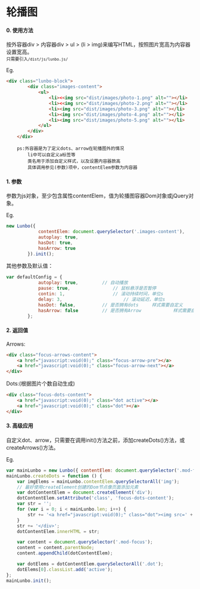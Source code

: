 # 轮播图
#### 0. 使用方法
按外容器div > 内容器div > ul > (li > img)来编写HTML，按照图片宽高为内容器设置宽高。  
<small>只需要引入`/dist/js/lunbo.js/`</small>

Eg.
```html
<div class="lunbo-block">
		<div class="images-content">
			<ul>
				<li><<img src="dist/images/photo-1.png" alt=""></li>
				<li><<img src="dist/images/photo-2.png" alt=""></li>
				<li><img src="dist/images/photo-3.png" alt=""></li>
				<li><img src="dist/images/photo-4.png" alt=""></li>
				<li><img src="dist/images/photo-5.png" alt=""></li>
			</ul>
		</div>
	</div>
```
		ps:外容器是为了定义dots、arrow在轮播图外的情况
			li中可以自定义a标签等
			类名用于添加自定义样式，以及设置内容器款高
			具体调用参见(参数)项中，contentElem参数为内容器
#### 1. 参数
参数为js对象，至少包含属性contentElem，值为轮播图容器Dom对象或jQuery对象。  

Eg.
```javascript
new Lunbo({
			contentElem: document.querySelector('.images-content'),
			autoplay: true,
			hasDot: true,
			hasArrow: true
		}).init();
```
其他参数及默认值：
```javascript
var defaultConfig = {
			autoplay: true,			// 自动播放
			pause: true,				// 鼠标悬浮是否暂停
			contin: 1,					// 滚动持续时间，单位s
			delay: 3,						// 滚动延迟，单位s
			hasDot: false,			// 是否拥有dots		样式需要自定义
			hasArrow: false			// 是否拥有Arrow			样式需要自定义
		};
```

#### 2. 返回值
Arrows:
```html
<div class="focus-arrows-content">
	<a href="javascript:void(0);" class="focus-arrow-pre"></a>
	<a href="javascript:void(0);" class="focus-arrow-next"></a>
</div>
```
Dots:(根据图片个数自动生成)
```html
<div class="focus-dots-content">
	<a href="javascript:void(0);" class="dot active"></a>
	<a href="javascript:void(0);" class="dot"></a>
</div>
```

#### 3. 高级应用
自定义dot、arrow，只需要在调用init()方法之前，添加createDots()方法，或createArrows()方法。  

Eg.
```javascript
var mainLunbo = new Lunbo({ contentElem: document.querySelector('.mod-focus') });
mainLunbo.createDots = function () {
	var imgElems = mainLunbo.contentElem.querySelectorAll('img');
	// 最好使用createElement创建的Dom节点像页面添加元素
	var dotContentElem = document.createElement('div');
	dotContentElem.setAttribute('class', 'focus-dots-content');
	var str = '';
	for (var i = 0; i < mainLunbo.len; i++) {
		str += '<a href="javascript:void(0);" class="dot"><img src=' + imgElems[i].src + ' alt=' + imgElems[i].alt + ' /></a>';
	}
	str += '</div>';
	dotContentElem.innerHTML = str;

	var content = document.querySelector('.mod-focus');
	content = content.parentNode;
	content.appendChild(dotContentElem);

	var dotElems = dotContentElem.querySelectorAll('.dot');
	dotElems[0].classList.add('active');
};
mainLunbo.init();
```
